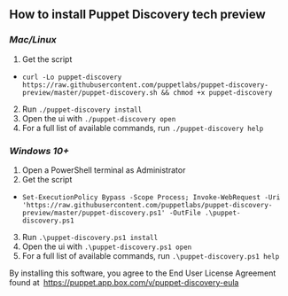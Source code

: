 ## How to install Puppet Discovery tech preview
### *Mac/Linux*
1. Get the script
  * ```curl -Lo puppet-discovery https://raw.githubusercontent.com/puppetlabs/puppet-discovery-preview/master/puppet-discovery.sh && chmod +x puppet-discovery```
2. Run ```./puppet-discovery install```
3. Open the ui with ```./puppet-discovery open```
4. For a full list of available commands, run ```./puppet-discovery help```

### *Windows 10+*
1. Open a PowerShell terminal as Administrator
2. Get the script
  * ```Set-ExecutionPolicy Bypass -Scope Process; Invoke-WebRequest -Uri 'https://raw.githubusercontent.com/puppetlabs/puppet-discovery-preview/master/puppet-discovery.ps1' -OutFile .\puppet-discovery.ps1```
3. Run ```.\puppet-discovery.ps1 install```
4. Open the ui with ```.\puppet-discovery.ps1 open```
5. For a full list of available commands, run ```.\puppet-discovery.ps1 help```

By installing this software, you agree to the End User License Agreement found at https://puppet.app.box.com/v/puppet-discovery-eula
